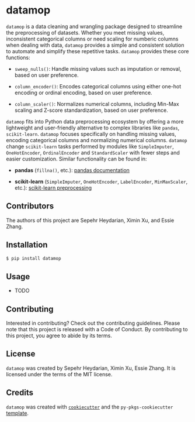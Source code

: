 # datamop

`datamop` is a data cleaning and wrangling package designed to streamline the preprocessing of datasets. Whether you meet missing values, inconsistent categorical columns or need scaling for numberic columns when dealing with data, `datamop` provides a simple and consistent solution to automate and simplify these repetitive tasks. 
`datamop` provides these core functions:

* `sweep_nulls()`: Handle missing values such as imputation or removal, based on user preference.

* `column_encoder()`: Encodes categorical columns using either one-hot encoding or ordinal encoding, based on user preference.

* `column_scaler()`: Normalizes numerical columns, including Min-Max scaling and Z-score standardization, based on user preference.

`datamop` fits into Python data preprocessing ecosystem by offering a more lightweight and user-friendly alternative to complex libraries like `pandas`, `scikit-learn`. `datamop` focuses specifically on handling missing values, encoding categorical columns and normalizing numerical columns. `datamop` change `scikit-learn` tasks performed by modules like `SimpleImputer`, `OneHotEncoder`, `OrdinalEncoder` and `StandardScaler` with fewer steps and easier customization.
Similar functionality can be found in:

* **pandas** (`fillna()`, etc.): [pandas documentation](https://pandas.pydata.org/pandas-docs/stable/)

* **scikit-learn** (`SimpleImputer`, `OneHotEncoder`, `LabelEncoder`, `MinMaxScaler`, etc.): [scikit-learn preprocessing](https://scikit-learn.org/stable/modules/preprocessing.html)

## Contributors

The authors of this project are Sepehr Heydarian, Ximin Xu, and Essie Zhang.

## Installation

```bash
$ pip install datamop
```

## Usage

- TODO

## Contributing

Interested in contributing? Check out the contributing guidelines. Please note that this project is released with a Code of Conduct. By contributing to this project, you agree to abide by its terms.

## License

`datamop` was created by Sepehr Heydarian, Ximin Xu, Essie Zhang. It is licensed under the terms of the MIT license.

## Credits

`datamop` was created with [`cookiecutter`](https://cookiecutter.readthedocs.io/en/latest/) and the `py-pkgs-cookiecutter` [template](https://github.com/py-pkgs/py-pkgs-cookiecutter).
